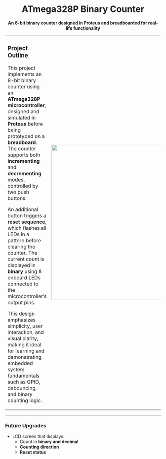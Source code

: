 <h1 align="center"><strong>ATmega328P Binary Counter</strong></h1>

<p align="center">
  <strong>An 8-bit binary counter designed in Proteus and breadboarded for real-life functionality</strong>
</p>

<table>
<tr>
<td width="55%">

### Project Outline

This project implements an 8-bit binary counter using an **ATmega328P microcontroller**, designed and simulated in **Proteus** before being prototyped on a **breadboard**. The counter supports both **incrementing** and **decrementing** modes, controlled by two push buttons.

An additional button triggers a **reset sequence**, which flashes all LEDs in a pattern before clearing the counter. The current count is displayed in **binary** using 8 onboard LEDs connected to the microcontroller’s output pins.

This design emphasizes simplicity, user interaction, and visual clarity, making it ideal for learning and demonstrating embedded system fundamentals such as GPIO, debouncing, and binary counting logic.

</td>
<td>

<img src="https://github.com/user-attachments/assets/bb801589-f0ad-484f-b01f-e2c8adca9450" width="500px"/>

</td>
</tr>
</table>

---

### Future Upgrades

- LCD screen that displays:
  - Count in **binary and decimal**
  - **Counting direction**
  - **Reset status**

